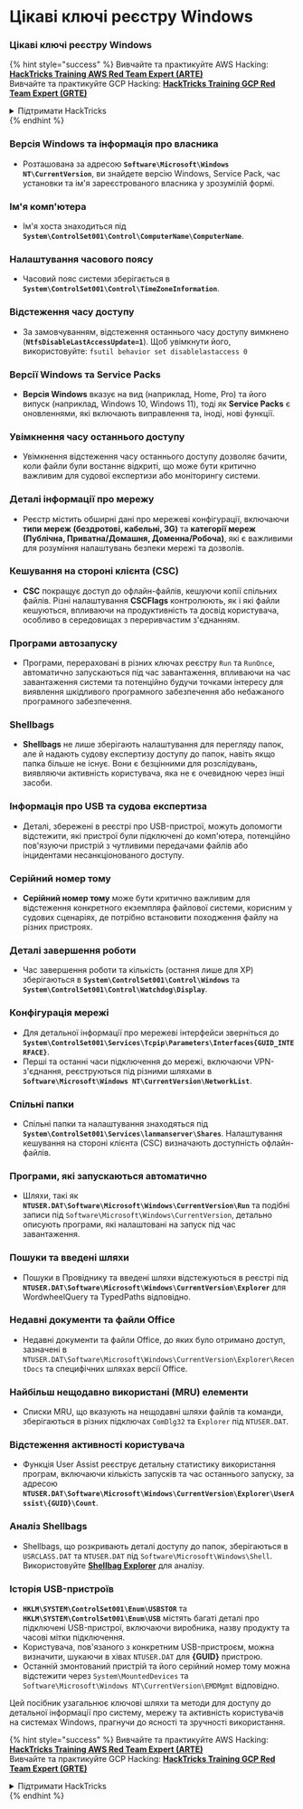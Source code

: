 # Цікаві ключі реєстру Windows

### Цікаві ключі реєстру Windows

{% hint style="success" %}
Вивчайте та практикуйте AWS Hacking:<img src="/.gitbook/assets/arte.png" alt="" data-size="line">[**HackTricks Training AWS Red Team Expert (ARTE)**](https://training.hacktricks.xyz/courses/arte)<img src="/.gitbook/assets/arte.png" alt="" data-size="line">\
Вивчайте та практикуйте GCP Hacking: <img src="/.gitbook/assets/grte.png" alt="" data-size="line">[**HackTricks Training GCP Red Team Expert (GRTE)**<img src="/.gitbook/assets/grte.png" alt="" data-size="line">](https://training.hacktricks.xyz/courses/grte)

<details>

<summary>Підтримати HackTricks</summary>

* Перевірте [**плани підписки**](https://github.com/sponsors/carlospolop)!
* **Приєднуйтесь до** 💬 [**групи Discord**](https://discord.gg/hRep4RUj7f) або [**групи Telegram**](https://t.me/peass) або **слідкуйте** за нами в **Twitter** 🐦 [**@hacktricks\_live**](https://twitter.com/hacktricks\_live)**.**
* **Діліться хакерськими трюками, надсилаючи PR до** [**HackTricks**](https://github.com/carlospolop/hacktricks) та [**HackTricks Cloud**](https://github.com/carlospolop/hacktricks-cloud) репозиторіїв на GitHub.

</details>
{% endhint %}


### **Версія Windows та інформація про власника**
- Розташована за адресою **`Software\Microsoft\Windows NT\CurrentVersion`**, ви знайдете версію Windows, Service Pack, час установки та ім'я зареєстрованого власника у зрозумілій формі.

### **Ім'я комп'ютера**
- Ім'я хоста знаходиться під **`System\ControlSet001\Control\ComputerName\ComputerName`**.

### **Налаштування часового поясу**
- Часовий пояс системи зберігається в **`System\ControlSet001\Control\TimeZoneInformation`**.

### **Відстеження часу доступу**
- За замовчуванням, відстеження останнього часу доступу вимкнено (**`NtfsDisableLastAccessUpdate=1`**). Щоб увімкнути його, використовуйте:
`fsutil behavior set disablelastaccess 0`

### Версії Windows та Service Packs
- **Версія Windows** вказує на вид (наприклад, Home, Pro) та його випуск (наприклад, Windows 10, Windows 11), тоді як **Service Packs** є оновленнями, які включають виправлення та, іноді, нові функції.

### Увімкнення часу останнього доступу
- Увімкнення відстеження часу останнього доступу дозволяє бачити, коли файли були востаннє відкриті, що може бути критично важливим для судової експертизи або моніторингу системи.

### Деталі інформації про мережу
- Реєстр містить обширні дані про мережеві конфігурації, включаючи **типи мереж (бездротові, кабельні, 3G)** та **категорії мереж (Публічна, Приватна/Домашня, Доменна/Робоча)**, які є важливими для розуміння налаштувань безпеки мережі та дозволів.

### Кешування на стороні клієнта (CSC)
- **CSC** покращує доступ до офлайн-файлів, кешуючи копії спільних файлів. Різні налаштування **CSCFlags** контролюють, як і які файли кешуються, впливаючи на продуктивність та досвід користувача, особливо в середовищах з переривчастим з'єднанням.

### Програми автозапуску
- Програми, перераховані в різних ключах реєстру `Run` та `RunOnce`, автоматично запускаються під час завантаження, впливаючи на час завантаження системи та потенційно будучи точками інтересу для виявлення шкідливого програмного забезпечення або небажаного програмного забезпечення.

### Shellbags
- **Shellbags** не лише зберігають налаштування для перегляду папок, але й надають судову експертизу доступу до папок, навіть якщо папка більше не існує. Вони є безцінними для розслідувань, виявляючи активність користувача, яка не є очевидною через інші засоби.

### Інформація про USB та судова експертиза
- Деталі, збережені в реєстрі про USB-пристрої, можуть допомогти відстежити, які пристрої були підключені до комп'ютера, потенційно пов'язуючи пристрій з чутливими передачами файлів або інцидентами несанкціонованого доступу.

### Серійний номер тому
- **Серійний номер тому** може бути критично важливим для відстеження конкретного екземпляра файлової системи, корисним у судових сценаріях, де потрібно встановити походження файлу на різних пристроях.

### **Деталі завершення роботи**
- Час завершення роботи та кількість (остання лише для XP) зберігаються в **`System\ControlSet001\Control\Windows`** та **`System\ControlSet001\Control\Watchdog\Display`**.

### **Конфігурація мережі**
- Для детальної інформації про мережеві інтерфейси зверніться до **`System\ControlSet001\Services\Tcpip\Parameters\Interfaces{GUID_INTERFACE}`**.
- Перші та останні часи підключення до мережі, включаючи VPN-з'єднання, реєструються під різними шляхами в **`Software\Microsoft\Windows NT\CurrentVersion\NetworkList`**.

### **Спільні папки**
- Спільні папки та налаштування знаходяться під **`System\ControlSet001\Services\lanmanserver\Shares`**. Налаштування кешування на стороні клієнта (CSC) визначають доступність офлайн-файлів.

### **Програми, які запускаються автоматично**
- Шляхи, такі як **`NTUSER.DAT\Software\Microsoft\Windows\CurrentVersion\Run`** та подібні записи під `Software\Microsoft\Windows\CurrentVersion`, детально описують програми, які налаштовані на запуск під час завантаження.

### **Пошуки та введені шляхи**
- Пошуки в Провіднику та введені шляхи відстежуються в реєстрі під **`NTUSER.DAT\Software\Microsoft\Windows\CurrentVersion\Explorer`** для WordwheelQuery та TypedPaths відповідно.

### **Недавні документи та файли Office**
- Недавні документи та файли Office, до яких було отримано доступ, зазначені в `NTUSER.DAT\Software\Microsoft\Windows\CurrentVersion\Explorer\RecentDocs` та специфічних шляхах версії Office.

### **Найбільш нещодавно використані (MRU) елементи**
- Списки MRU, що вказують на нещодавні шляхи файлів та команди, зберігаються в різних підключах `ComDlg32` та `Explorer` під `NTUSER.DAT`.

### **Відстеження активності користувача**
- Функція User Assist реєструє детальну статистику використання програм, включаючи кількість запусків та час останнього запуску, за адресою **`NTUSER.DAT\Software\Microsoft\Windows\CurrentVersion\Explorer\UserAssist\{GUID}\Count`**.

### **Аналіз Shellbags**
- Shellbags, що розкривають деталі доступу до папок, зберігаються в `USRCLASS.DAT` та `NTUSER.DAT` під `Software\Microsoft\Windows\Shell`. Використовуйте **[Shellbag Explorer](https://ericzimmerman.github.io/#!index.md)** для аналізу.

### **Історія USB-пристроїв**
- **`HKLM\SYSTEM\ControlSet001\Enum\USBSTOR`** та **`HKLM\SYSTEM\ControlSet001\Enum\USB`** містять багаті деталі про підключені USB-пристрої, включаючи виробника, назву продукту та часові мітки підключення.
- Користувача, пов'язаного з конкретним USB-пристроєм, можна визначити, шукаючи в хівах `NTUSER.DAT` для **{GUID}** пристрою.
- Останній змонтований пристрій та його серійний номер тому можна відстежити через `System\MountedDevices` та `Software\Microsoft\Windows NT\CurrentVersion\EMDMgmt` відповідно.

Цей посібник узагальнює ключові шляхи та методи для доступу до детальної інформації про систему, мережу та активність користувачів на системах Windows, прагнучи до ясності та зручності використання.



{% hint style="success" %}
Вивчайте та практикуйте AWS Hacking:<img src="/.gitbook/assets/arte.png" alt="" data-size="line">[**HackTricks Training AWS Red Team Expert (ARTE)**](https://training.hacktricks.xyz/courses/arte)<img src="/.gitbook/assets/arte.png" alt="" data-size="line">\
Вивчайте та практикуйте GCP Hacking: <img src="/.gitbook/assets/grte.png" alt="" data-size="line">[**HackTricks Training GCP Red Team Expert (GRTE)**<img src="/.gitbook/assets/grte.png" alt="" data-size="line">](https://training.hacktricks.xyz/courses/grte)

<details>

<summary>Підтримати HackTricks</summary>

* Перевірте [**плани підписки**](https://github.com/sponsors/carlospolop)!
* **Приєднуйтесь до** 💬 [**групи Discord**](https://discord.gg/hRep4RUj7f) або [**групи Telegram**](https://t.me/peass) або **слідкуйте** за нами в **Twitter** 🐦 [**@hacktricks\_live**](https://twitter.com/hacktricks\_live)**.**
* **Діліться хакерськими трюками, надсилаючи PR до** [**HackTricks**](https://github.com/carlospolop/hacktricks) та [**HackTricks Cloud**](https://github.com/carlospolop/hacktricks-cloud) репозиторіїв на GitHub.

</details>
{% endhint %}

